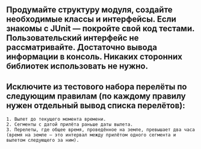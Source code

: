 ## Продумайте структуру модуля, создайте необходимые классы и интерфейсы. Если знакомы с JUnit — покройте свой код тестами. Пользовательский интерфейс не рассматривайте. Достаточно вывода информации в консоль. Никаких сторонних библиотек использовать не нужно.

## Исключите из тестового набора перелёты по следующим правилам (по каждому правилу нужен отдельный вывод списка перелётов):

    1. Вылет до текущего момента времени.
    2. Сегменты с датой прилёта раньше даты вылета.
    3. Перелеты, где общее время, проведённое на земле, превышает два часа (время на земле — это интервал между прилётом одного сегмента и вылетом следующего за ним).

